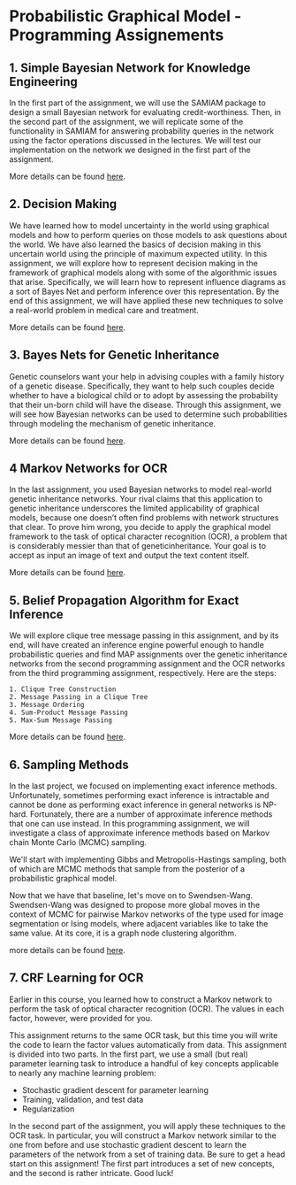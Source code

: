 # Probabilistic Graphical Model - Programming Assignements

## 1. Simple Bayesian Network for Knowledge Engineering
In the first part of the assignment, we will use the SAMIAM package to design a small Bayesian network for evaluating credit-worthiness. Then, in the second part of the assignment, we will replicate some of the functionality in SAMIAM for answering probability queries in the network using the factor operations discussed in the lectures. We will test our implementation on the network we designed in the first part of the assignment.

More details can be found [here](https://github.com/2wavetech/Probabilistic-Graphical-Model-I---Representations/blob/master/Decision-Making-Release/PA-Decision-Making.pdf).

## 2. Decision Making
We have learned how to model uncertainty in the world using graphical models and how to perform queries on those models to ask questions about the world. We have also learned the basics of decision making in this uncertain world using the principle of maximum expected utility. In this assignment, we will explore how to represent decision making in the framework of graphical models along with some of the algorithmic issues that arise. Specifically, we will learn how to represent influence diagrams as a sort of Bayes Net and perform inference over this representation. By the end of this assignment, we will have applied these new techniques to solve a real-world problem in medical care and treatment.

More details can be found [here](https://github.com/2wavetech/Probabilistic-Graphical-Model-I---Representations/blob/master/Decision-Making-Release/PA-Decision-Making.pdf).

## 3. Bayes Nets for Genetic Inheritance
Genetic counselors want your help in advising couples with a family history of a genetic disease. Specifically, they want to help such couples decide whether to have a biological child or to adopt by assessing the probability that their un-born child will have the disease. Through this assignment, we will see how Bayesian networks can be used to determine such probabilities through modeling the mechanism of genetic inheritance.

More details can be found [here](https://github.com/2wavetech/Probabilistic-Graphical-Model-I---Representations/blob/master/BNs-for-Genetic-Inheritance-Release/PA-BNs-for-Genetic-Inheritance.pdf).

## 4 Markov Networks for OCR
In the last assignment, you used Bayesian networks to model real-world genetic inheritance networks. Your rival claims that this application to genetic inheritance underscores the limited applicability of graphical models, because one doesn’t often find problems with network structures that clear. To prove him wrong, you decide to apply the graphical model framework to the task of
optical character recognition (OCR), a problem that is considerably messier than that of geneticinheritance. Your goal is to accept as input an image of text and output the text content itself.

More details can be found [here](https://github.com/2wavetech/Probabilistic-Graphical-Model-I---Representations/blob/master/PA-Markov-Networks-for-OCR-Release/PA-Markov-Networks-for-OCR.pdf).

## 5. Belief Propagation Algorithm for Exact Inference

We will explore clique tree message passing in this assignment, and by its end, will have created an inference engine powerful enough to handle probabilistic queries and find MAP assignments over the genetic inheritance networks from the second programming assignment and the OCR networks from the third programming assignment, respectively. Here are the steps:

    1. Clique Tree Construction
    2. Message Passing in a Clique Tree
    3. Message Ordering
    4. Sum-Product Message Passing
    5. Max-Sum Message Passing

More details can be found [here](https://github.com/2wavetech/Probabilistic-Graphical-Model/blob/master/Exact-Inference/PA4Description_release.pdf).

## 6. Sampling Methods
In the last project, we focused on implementing exact inference methods. Unfortunately, sometimes performing exact inference is intractable and cannot be done as performing exact inference in general networks is NP-hard. Fortunately, there are a number of approximate inference methods that one can use instead. In this programming assignment, we will investigate a class
of approximate inference methods based on Markov chain Monte Carlo (MCMC) sampling.

We'll start with implementing Gibbs and Metropolis-Hastings sampling, both of which are MCMC methods that sample from the posterior of a probabilistic graphical model.

Now that we have that baseline, let's move on to Swendsen-Wang. Swendsen-Wang was designed to propose more global moves in the context of MCMC for pairwise Markov networks of the type used for image segmentation or Ising models, where adjacent variables like to take the same value. At its core, it is a graph node clustering algorithm.

more details can be found [here](https://github.com/2wavetech/Probabilistic-Graphical-Model/blob/master/Sampling%20Methods/PA-Sampling-Methods.pdf).

## 7. CRF Learning for OCR

Earlier in this course, you learned how to construct a Markov network to perform the task of optical character recognition (OCR). The values in each factor, however, were provided for you.

This assignment returns to the same OCR task, but this time you will write the code to learn the factor values automatically from data.  This assignment is divided into two parts. In the first part, we use a small (but real) parameter learning task to introduce a handful of key concepts applicable to nearly any machine learning problem:

- Stochastic gradient descent for parameter learning
- Training, validation, and test data
- Regularization

In the second part of the assignment, you will apply these techniques to the OCR task. In particular, you will construct a Markov network similar to the one from before and use stochastic gradient descent to learn the parameters of the network from a set of training data. Be sure to get a head start on this assignment! The first part introduces a set of new concepts,
and the second is rather intricate. Good luck!
